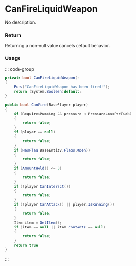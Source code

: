 <Badge type="danger" text="Carbon Compatible"/><Badge type="warning" text="Oxide Compatible"/>
# CanFireLiquidWeapon
No description.
### Return
Returning a non-null value cancels default behavior.

### Usage
::: code-group
```csharp [Example]
private bool CanFireLiquidWeapon()
{
	Puts("CanFireLiquidWeapon has been fired!");
	return (System.Boolean)default;
}
```
```csharp [Source — Assembly-CSharp @ LiquidWeapon]
public bool CanFire(BasePlayer player)
{
	if (RequiresPumping && pressure < PressureLossPerTick)
	{
		return false;
	}
	if (player == null)
	{
		return false;
	}
	if (HasFlag(BaseEntity.Flags.Open))
	{
		return false;
	}
	if (AmountHeld() <= 0)
	{
		return false;
	}
	if (!player.CanInteract())
	{
		return false;
	}
	if (!player.CanAttack() || player.IsRunning())
	{
		return false;
	}
	Item item = GetItem();
	if (item == null || item.contents == null)
	{
		return false;
	}
	return true;
}

```
:::
